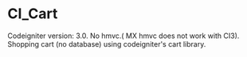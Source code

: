 CI_Cart
=======

Codeigniter version: 3.0.
No hmvc.( MX hmvc does not work with CI3).
Shopping cart (no database) using codeigniter's cart library.


